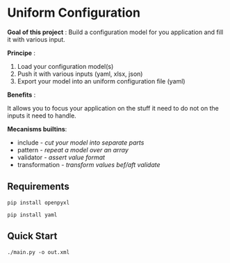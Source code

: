 # Uniform Configuration

**Goal of this project** : Build a configuration model for you application and fill it with various input.

**Principe** :

1. Load your configuration model(s)
2. Push it with various inputs (yaml, xlsx, json)
3. Export your model into an uniform configuration file (yaml)

**Benefits** :

It allows you to focus your application on the stuff it need to do not on the inputs it need to handle.

**Mecanisms builtins**:

* include - *cut your model into separate parts*
* pattern - *repeat a model over an array*
* validator - *assert value format*
* transformation - *transform values bef/aft validate*

## Requirements

`pip install openpyxl`

`pip install yaml`

## Quick Start

`./main.py -o out.xml`
